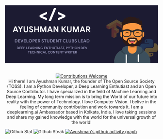 ![](https://github.com/ayushmankumar7/ayushmankumar7/blob/master/Banner.png?raw=true)

<p align ="center">
  <br/><a href="#contributing"><img alt="Contributions Welcome" src="https://img.shields.io/badge/contributions-welcome-brightgreen?style=for-the-badge&labelColor=black&logo=github"></a>
  <br>
  Hi there! I am Ayushman Kumar, the founder of The Open Source Society (TOSS). I am a Python Developer, a Deep Learning Enthutiast and an Open Source Contributor. I have specialized in the feild of Machine Learning and Deep Learning. My long term mission is to bring the World of our future into reality with the power of Technology. I love Computer Vision. I belive in the feeling of community contribution and work towards it. I am a deeplearning.ai Ambassador based in Kolkata, India. I love taking sessions and share my gained knowledge with the world for the universal growth of the world!  
  </p>


![Github Stat](https://github-readme-stats.vercel.app/api?username=ayushmankumar7&show_icons=true)
![Github Steak](https://github-readme-streak-stats.herokuapp.com/?user=ayushmankumar7)
[![Ayushman's github activity graph](https://activity-graph.herokuapp.com/graph?username=ayushmankumar7&theme=rogue)](https://github.com/ashutosh00710/github-readme-activity-graph)
<!--
**ayushmankumar7/ayushmankumar7** is a ✨ _special_ ✨ repository because its `README.md` (this file) appears on your GitHub profile.

Here are some ideas to get you started:

- 🔭 I’m currently working on ...
- 🌱 I’m currently learning ...
- 👯 I’m looking to collaborate on ...
- 🤔 I’m looking for help with ...
- 💬 Ask me about ...
- 📫 How to reach me: ...
- 😄 Pronouns: ...
- ⚡ Fun fact: ...
-->
